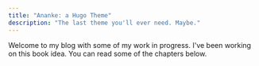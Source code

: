 ```yaml
---
title: "Ananke: a Hugo Theme"
description: "The last theme you'll ever need. Maybe."
---
```


Welcome to my blog with some of my work in progress. I've been working on this book idea. You can read some of the chapters below.
